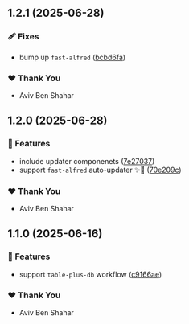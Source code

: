 ## 1.2.1 (2025-06-28)

### 🩹 Fixes

- bump up `fast-alfred` ([bcbd6fa](https://github.com/Avivbens/alfredo/commit/bcbd6fa))

### ❤️ Thank You

- Aviv Ben Shahar

## 1.2.0 (2025-06-28)

### 🚀 Features

- include updater componenets ([7e27037](https://github.com/Avivbens/alfredo/commit/7e27037))
- support `fast-alfred` auto-updater ✨🥷 ([70e209c](https://github.com/Avivbens/alfredo/commit/70e209c))

### ❤️ Thank You

- Aviv Ben Shahar

## 1.1.0 (2025-06-16)

### 🚀 Features

- support `table-plus-db` workflow ([c9166ae](https://github.com/Avivbens/alfredo/commit/c9166ae))

### ❤️ Thank You

- Aviv Ben Shahar
